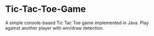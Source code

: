 # Tic-Tac-Toe-Game
A simple console-based Tic Tac Toe game implemented in Java. Play against another player with win/draw detection.
